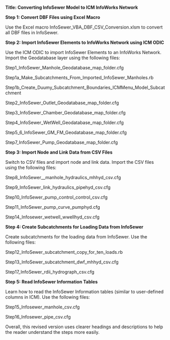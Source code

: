 **Title: Converting InfoSewer Model to ICM InfoWorks Network**

**Step 1: Convert DBF Files using Excel Macro**

Use the Excel macro InfoSewer_VBA_DBF_CSV_Conversion.xlsm to convert all DBF files in InfoSewer.

**Step 2: Import InfoSewer Elements to InfoWorks Network using ICM ODIC**

Use the ICM ODIC to import InfoSewer Elements to an InfoWorks Network. Import the Geodatabase layer using the following files:

Step1_InfoSewer_Manhole_Geodatabase_map_folder.cfg

Step1a_Make_Subcatchments_From_Imported_InfoSewer_Manholes.rb

Step1b_Create_Duumy_Subcatchment_Boundaries_ICMMenu_Model_Subcatchment

Step2_InfoSewer_Outlet_Geodatabase_map_folder.cfg

Step3_InfoSewer_Chamber_Geodatabase_map_folder.cfg

Step4_InfoSewer_WetWell_Geodatabase_map_folder.cfg

Step5_6\_InfoSewer_GM_FM_Geodatabase_map_folder.cfg

Step7_InfoSewer_Pump_Geodatabase_map_folder.cfg

**Step 3: Import Node and Link Data from CSV Files**

Switch to CSV files and import node and link data. Import the CSV files using the following files:

Step8_InfoSewer\_\_manhole_hydraulics_mhhyd_csv.cfg

Step9_InfoSewer_link_hydraulics_pipehyd_csv.cfg

Step10_InfoSewer_pump_control_control_csv.cfg

Step11_InfoSewer_pump_curve_pumphyd.cfg

Step14_Infosewer_wetwell_wwellhyd_csv.cfg

**Step 4: Create Subcatchments for Loading Data from InfoSewer**

Create subcatchments for the loading data from InfoSewer. Use the following files:

Step12_InfoSewer_subcatchment_copy_for_ten_loads.rb

Step13_InfoSewer_subcatchment_dwf_mhhyd_csv.cfg

Step17_InfoSewer_rdii_hydrograph_csv.cfg

**Step 5: Read InfoSewer Information Tables**

Learn how to read the InfoSewer Information tables (similar to user-defined columns in ICM). Use the following files:

Step15_Infosewer_manhole_csv.cfg

Step16_Infosewer_pipe_csv.cfg

Overall, this revised version uses clearer headings and descriptions to help the reader understand the steps more easily.
